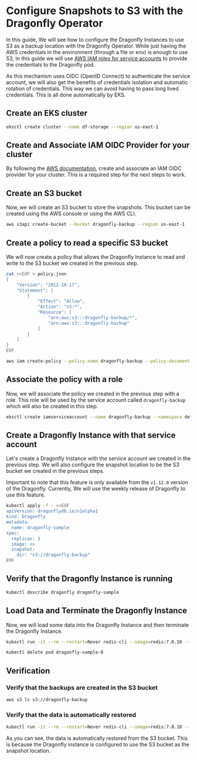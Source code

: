 # Configure Snapshots to S3 with the Dragonfly Operator

In this guide, We will see how to configure the Dragonfly Instances to use S3 as a backup location with the
Dragonfly Operator. While just having the AWS credentials in the environment (through a file or env) is enough
to use S3, In this guide we will use [AWS IAM roles for service accounts](https://docs.aws.amazon.com/eks/latest/userguide/iam-roles-for-service-accounts.html) to provide the credentials to the Dragonfly
pod.

As this mechanism uses OIDC (OpenID Connect) to authenticate the service account, we will also get the benefits of
credentials isolation and automatic rotation of credentials. This way we can avoid having to pass long lived credentials. This is all done automatically by EKS.

## Create an EKS cluster

```bash
eksctl create cluster --name df-storage --region us-east-1  
```

## Create and Associate IAM OIDC Provider for your cluster

By following the [AWS documentation](https://docs.aws.amazon.com/eks/latest/userguide/enable-iam-roles-for-service-accounts.html), create and associate an IAM OIDC provider for your cluster.
This is a required step for the next steps to work.

## Create an S3 bucket

Now, we will create an S3 bucket to store the snapshots. This bucket can be created using the AWS console or using the AWS CLI.

```bash
aws s3api create-bucket --bucket dragonfly-backup --region us-east-1
```

## Create a policy to read a specific S3 bucket

We will now create a policy that allows the Dragonfly Instance to read and write to the S3 bucket we created in the previous step.

```bash
cat <<EOF > policy.json
{
    "Version": "2012-10-17",
    "Statement": [
        {
            "Effect": "Allow",
            "Action": "s3:*",
            "Resource": [
                "arn:aws:s3:::dragonfly-backup/*",
                "arn:aws:s3:::dragonfly-backup"
            ]
        }
    ]
}
EOF
```

```bash
aws iam create-policy --policy-name dragonfly-backup --policy-document file://policy.json
```

## Associate the policy with a role

Now, we will associate the policy we created in the previous step with a role. This role will be used by the service account called `dragonfly-backup` which will also be created in this step.

```bash
eksctl create iamserviceaccount --name dragonfly-backup --namespace default --cluster df-storage --role-name dragonfly-backup --attach-policy-arn arn:aws:iam::<account-no>:policy/dragonfly-backup --approve
```

## Create a Dragonfly Instance with that service account

Let's create a Dragonfly Instance with the service account we created in the previous step. We will also configure the snapshot location to be the S3 bucket we created in the previous steps.

Important to note that this feature is only available from the `v1.12.0` version of the Dragonfly. Currently, We will
use the weekly release of Dragonfly to use this feature.

```bash
kubectl apply -f - <<EOF
apiVersion: dragonflydb.io/v1alpha1
kind: Dragonfly
metadata:
  name: dragonfly-sample
spec:
  replicas: 1
  image: <>
  snapshot:
    dir: "s3://dragonfly-backup"
EOF
```

## Verify that the Dragonfly Instance is running

```bash
kubectl describe dragonfly dragonfly-sample
```

## Load Data and Terminate the Dragonfly Instance

Now, we will load some data into the Dragonfly Instance and then terminate the Dragonfly Instance.

```bash
kubectl run -it --rm --restart=Never redis-cli --image=redis:7.0.10 -- redis-cli -h dragonfly-sample.default SET 1 2
```

```bash
kubectl delete pod dragonfly-sample-0
```

## Verification

### Verify that the backups are created in the S3 bucket

```bash
aws s3 ls s3://dragonfly-backup
```

### Verify that the data is automatically restored

```bash
kubectl run -it --rm --restart=Never redis-cli --image=redis:7.0.10 -- redis-cli -h dragonfly-sample.default GET 1
```

As you can see, the data is automatically restored from the S3 bucket. This is because the Dragonfly instance is configured to use the S3 bucket as the snapshot location.
